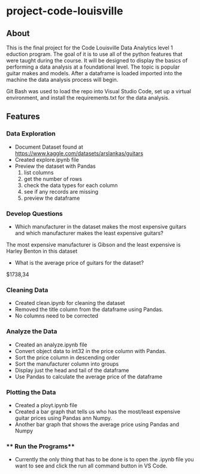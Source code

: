 # **project-code-louisville**

##  **About**

This is the final project for the Code Louisville Data Analytics level 1 eduction program.  The goal of it is to use all of the python features that were taught during the course. It will be designed to display the basics of performing a data analysis at a foundational level. The topic is popular guitar makes and models. After a dataframe is loaded imported into the machine the data analysis process will begin.

Git Bash was used to load the repo into Visual Studio Code, set up a virtual environment, and install the requirements.txt for the data analysis.


## **Features**

### **Data Exploration**

-  Document Dataset found at https://www.kaggle.com/datasets/arslankas/guitars
-  Created explore.ipynb file
-  Preview the dataset with Pandas
    1. list columns
    2. get the number of rows
    3. check the data types for each column
    4. see if any records are missing
    5. preview the dataframe


### **Develop Questions**

-  Which manufacturer in the dataset makes the most expensive guitars and which manufacturer makes the least expensive guitars? 

 The most expensive manufacturer is Gibson and the least expensive is Harley Benton in this dataset


-  What is the average price of guitars for the dataset?  

$1738,34


### **Cleaning Data**

-  Created clean.ipynb for cleaning the dataset 
-  Removed the title column from the dataframe using Pandas.
-  No columns need to be corrected

### **Analyze the Data**

-  Created an analyze.ipynb file
-  Convert object data to int32 in the price column with Pandas.
-  Sort the price column in descending order
-  Sort the manufacturer column into groups
-  Display just the head and tail of the dataframe
-  Use Pandas to calculate the average price of the dataframe

### **Plotting the Data**

-  Created a ployt.ipynb file
-  Created a bar graph that tells us who has the most/least expensive guitar prices using Pandas ann Numpy.
-  Another bar graph that shows the average price using Pandas and Numpy


### ** Run the Programs**

-  Currently the only thing that has to be done is to open the .ipynb file you want to see and click the run all command button in VS Code. 





